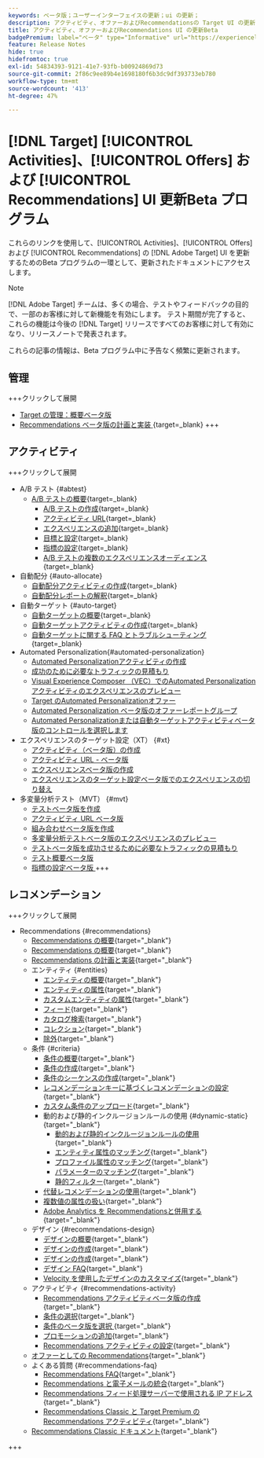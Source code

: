 ```yaml
---
keywords: ベータ版；ユーザーインターフェイスの更新；ui の更新；
description: アクティビティ、オファーおよびRecommendationsの Target UI の更新に関する更新済み記事にアクセスできます
title: アクティビティ、オファーおよびRecommendations UI の更新Beta
badgePremium: label="ベータ" type="Informative" url="https://experienceleague.adobe.com/docs/target/using/introduction/intro.html?lang=en#beta newtab=true" tooltip=" [!DNL Target] Beta プログラムについて説明します。"
feature: Release Notes
hide: true
hidefromtoc: true
exl-id: 54834393-9121-41e7-93fb-b00924869d73
source-git-commit: 2f86c9ee89b4e1698180f6b3dc9df393733eb780
workflow-type: tm+mt
source-wordcount: '413'
ht-degree: 47%

---
```


# [!DNL Target] [!UICONTROL Activities]、[!UICONTROL Offers] および [!UICONTROL Recommendations] UI 更新Beta プログラム

これらのリンクを使用して、[!UICONTROL Activities]、[!UICONTROL Offers] および [!UICONTROL Recommendations] の [!DNL Adobe Target] UI を更新するためのBeta プログラムの一環として、更新されたドキュメントにアクセスします。

>[!NOTE]
>
>[!DNL Adobe Target] チームは、多くの場合、テストやフィードバックの目的で、一部のお客様に対して新機能を有効にします。 テスト期間が完了すると、これらの機能は今後の [!DNL Target] リリースですべてのお客様に対して有効になり、リリースノートで発表されます。
>
>これらの記事の情報は、Beta プログラム中に予告なく頻繁に更新されます。

## 管理

+++クリックして展開

* [Target の管理：概要ベータ版](administrating-target/administrating-target-beta.md)
* [Recommendations ベータ版の計画と実装 ](https://experienceleague.adobe.com/en/docs/target-dev/developer/recommendations-beta){target=_blank}
+++

## アクティビティ

+++クリックして展開

* A/B テスト {#abtest}
   * [A/B テストの概要](c-activities/t-test-ab/test-ab-beta.md){target=_blank}
      * [A/B テストの作成](c-activities/t-test-ab/t-test-create-ab/test-create-ab-beta.md){target=_blank}
      * [アクティビティ URL](c-activities/t-test-ab/t-test-create-ab/ab-activity-url-beta.md){target=_blank}
      * [エクスペリエンスの追加](c-activities/t-test-ab/t-test-create-ab/ab-add-experience-beta.md){target=_blank}
      * [目標と設定](c-activities/t-test-ab/t-test-create-ab/ab-goals-and-settings-beta.md){target=_blank}
      * [指標の設定](c-activities/t-test-ab/t-test-create-ab/ab-set-metrics-beta.md){target=_blank}
      * [A/B テストの複数のエクスペリエンスオーディエンス](c-activities/t-test-ab/t-test-create-ab/target-experience-to-multiple-audiences-beta.md){target=_blank}
* 自動配分 {#auto-allocate}
   * [自動配分アクティビティの作成](/help/main/c-activities/automated-traffic-allocation/create-auto-allocate-activity-beta.md){target=_blank}
   * [自動配分レポートの解釈](c-activities/automated-traffic-allocation/determine-winner-beta.md){target=_blank}
* 自動ターゲット {#auto-target}
   * [自動ターゲットの概要](/help/main/c-activities/auto-target/auto-target-to-optimize-beta.md){target=_blank}
   * [自動ターゲットアクティビティの作成](/help/main/c-activities/auto-target/create-auto-target-beta.md){target=_blank}
   * [ 自動ターゲットに関する FAQ とトラブルシューティング ](/help/main/c-activities/auto-target/auto-target-troubleshooting-faqs.md){target=_blank}
* Automated Personalization{#automated-personalization}
   * [Automated Personalizationアクティビティの作成](/help/main/c-activities/t-automated-personalization/create-ap-activity-beta.md)
   * [成功のために必要なトラフィックの見積もり](https://experienceleague.adobe.com/en/docs/target/using/activities/automated-personalization/ap-traffic-estimator-beta)
   * [Visual Experience Composer （VEC）でのAutomated Personalization アクティビティのエクスペリエンスのプレビュー ](https://experienceleague.adobe.com/en/docs/target/using/activities/automated-personalization/ap-preview-experiences-beta)
   * [Target のAutomated Personalizationオファー](https://experienceleague.adobe.com/en/docs/target/using/activities/automated-personalization/ap-target-offers)
   * [Automated Personalization ベータ版のオファーレポートグループ](/help/main/c-activities/t-automated-personalization/offer-reporting-groups-in-automated-personalization-beta.md)
   * [Automated Personalizationまたは自動ターゲットアクティビティベータ版のコントロールを選択します](c-activities/t-automated-personalization/experience-as-control-beta.md)
* エクスペリエンスのターゲット設定（XT） {#xt}
   * [アクティビティ（ベータ版）の作成](c-activities/t-experience-target/t-xt-create/xt-create-beta.md)
   * [アクティビティ URL - ベータ版](c-activities/t-experience-target/t-xt-create/xt-activity-url-beta.md)
   * [エクスペリエンスベータ版の作成](c-activities/t-experience-target/t-xt-create/xt-add-experience-beta.md)
   * [エクスペリエンスのターゲット設定ベータ版でのエクスペリエンスの切り替え](c-activities/t-experience-target/t-xt-create/xt-switching-experiences-beta.md)
* 多変量分析テスト（MVT） {#mvt}
   * [テストベータ版を作成](c-activities/c-multivariate-testing/t-create-multivariate-test/create-multivariate-test-beta.md)
   * [アクティビティ URL ベータ版](c-activities/c-multivariate-testing/t-create-multivariate-test/url-beta.md)
   * [組み合わせベータ版を作成](c-activities/c-multivariate-testing/t-create-multivariate-test/add-offers-beta.md)
   * [多変量分析テストベータ版のエクスペリエンスのプレビュー](c-activities/c-multivariate-testing/t-create-multivariate-test/preview-experiences-beta.md)
   * [テストベータ版を成功させるために必要なトラフィックの見積もり](c-activities/c-multivariate-testing/t-create-multivariate-test/traffic-estimator-beta.md)
   * [テスト概要ベータ版](c-activities/c-multivariate-testing/t-create-multivariate-test/test-summary-beta.md)
   * [ 指標の設定ベータ版 ](c-activities/c-multivariate-testing/t-create-multivariate-test/mvt-set-metrics-beta.md)
+++

## レコメンデーション

+++クリックして展開

* Recommendations {#recommendations}
   * [Recommendations の概要](c-recommendations/recommendations.md){target="_blank"}
   * [Recommendations の概要](c-recommendations/introduction-to-recommendations.md){target="_blank"}
   * [Recommendations の計画と実装](c-recommendations/plan-implement.md){target="_blank"}
   * エンティティ {#entities}
      * [エンティティの概要](c-recommendations/c-products/products.md){target="_blank"}
      * [エンティティの属性](c-recommendations/c-products/entity-attributes.md){target="_blank"}
      * [カスタムエンティティの属性](c-recommendations/c-products/custom-entity-attributes.md){target="_blank"}
      * [フィード](/help/main/c-recommendations/c-products/feeds-beta.md){target="_blank"}
      * [カタログ検索](/help/main/c-recommendations/c-products/catalog-search-beta.md){target="_blank"}
      * [コレクション](/help/main/c-recommendations/c-products/collections-beta.md){target="_blank"}
      * [除外](/help/main/c-recommendations/c-products/exclusions-beta.md){target="_blank"}
   * 条件 {#criteria}
      * [条件の概要](/help/main/c-recommendations/c-algorithms/algorithms-beta.md){target="_blank"}
      * [条件の作成](/help/main/c-recommendations/c-algorithms/create-new-algorithm-beta.md){target="_blank"}
      * [条件のシーケンスの作成](/help/main/c-recommendations/c-algorithms/create-criteria-sequence-beta.md){target="_blank"}
      * [レコメンデーションキーに基づくレコメンデーションの設定](/help/main/c-recommendations/c-algorithms/base-the-recommendation-on-a-recommendation-key-beta.md){target="_blank"}
      * [カスタム条件のアップロード](/help/main/c-recommendations/c-algorithms/recommendations-csv-beta.md){target="_blank"}
      * 動的および静的インクルージョンルールの使用 {#dynamic-static}{target="_blank"}
         * [動的および静的インクルージョンルールの使用](/help/main/c-recommendations/c-algorithms/use-dynamic-and-static-inclusion-rules-beta.md){target="_blank"}
         * [エンティティ属性のマッチング](/help/main/c-recommendations/c-algorithms/entity-attribute-matching-beta.md){target="_blank"}
         * [プロファイル属性のマッチング](/help/main/c-recommendations/c-algorithms/profile-attribute-matching-beta.md){target="_blank"}
         * [パラメーターのマッチング](/help/main/c-recommendations/c-algorithms/parameter-matching-beta.md){target="_blank"}
         * [静的フィルター](/help/main/c-recommendations/c-algorithms/static-value-beta.md){target="_blank"}
      * [代替レコメンデーションの使用](/help/main/c-recommendations/c-algorithms/backup-recs-beta.md){target="_blank"}
      * [複数値の属性の扱い](/help/main/c-recommendations/c-algorithms/work-with-multi-value-attributes-beta.md){target="_blank"}
      * [Adobe Analytics を Recommendationsと併用する](/help/main/c-recommendations/c-algorithms/use-adobe-analytics-with-recommendations-beta.md){target="_blank"}
   * デザイン {#recommendations-design}
      * [デザインの概要](c-recommendations/c-design-overview/design-overview.md){target="_blank"}
      * [デザインの作成](c-recommendations/c-design-overview/create-design.md){target="_blank"}
      * [デザインの作成](/help/main/c-recommendations/c-design-overview/create-design-beta.md){target="_blank"}
      * [デザイン FAQ](c-recommendations/c-design-overview/template-faq.md){target="_blank"}
      * [Velocity を使用したデザインのカスタマイズ](c-recommendations/c-design-overview/customizing-a-template.md){target="_blank"}
   * アクティビティ {#recommendations-activity}
      * [Recommendations アクティビティベータ版の作成 ](c-recommendations/t-create-recs-activity/create-recs-activity-beta.md){target="_blank"}
      * [条件の選択](c-recommendations/t-create-recs-activity/algo-select-recs.md){target="_blank"}
      * [ 条件のベータ版を選択 ](/help/main/c-recommendations/t-create-recs-activity/algo-select-rec-beta.md){target="_blank"}
      * [プロモーションの追加](c-recommendations/t-create-recs-activity/adding-promotions.md){target="_blank"}
      * [Recommendations アクティビティの設定](c-recommendations/t-create-recs-activity/recs-activity-settings.md){target="_blank"}
   * [ オファーとしての Recommendations](c-recommendations/recommendations-as-an-offer.md){target="_blank"}
   * よくある質問 {#recommendations-faq}
      * [Recommendations FAQ](c-recommendations/c-recommendations-faq/recommendations-faq.md){target="_blank"}
      * [Recommendations と電子メールの統合](c-recommendations/c-recommendations-faq/integrating-recs-email.md){target="_blank"}
      * [Recommendations フィード処理サーバーで使用される IP アドレス](c-recommendations/c-recommendations-faq/ip-addresses-marketing-cloud.md){target="_blank"}
      * [Recommendations Classic と Target Premium の Recommendations アクティビティ](c-recommendations/c-recommendations-faq/recommendations-classic-versus-recommendations-activities-target-premium.md){target="_blank"}
   * [Recommendations Classic ドキュメント](/help/main/c-recommendations/recommendations-classic-documentaton.md){target="_blank"}

+++
